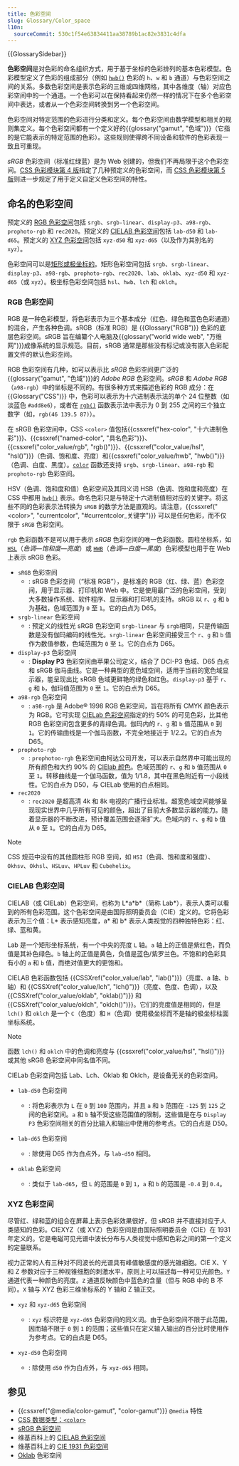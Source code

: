 ```yaml
---
title: 色彩空间
slug: Glossary/Color_space
l10n:
  sourceCommit: 530c1f54e63834411aa38789b1ac82e3831c4dfa
---
```


{{GlossarySidebar}}

**色彩空间**是对色彩的命名组织方式，用于基于坐标的色彩排列的基本色彩模型。色彩模型定义了色彩的组成部分（例如 [`hwb()`](/zh-CN/docs/Web/CSS/color_value/hwb) 色彩的 `h`、`w` 和 `b` 通道）与色彩空间之间的关系。多数色彩空间是表示色彩的三维或四维网格，其中各维度（轴）对应色彩空间中的一个通道。一个色彩可以在保持看起来仍然一样的情况下在多个色彩空间中表达，或者从一个色彩空间转换到另一个色彩空间。

色彩空间对特定范围的色彩进行分类和定义。每个色彩空间由数学模型和相关的规则集定义。每个色彩空间都有一个定义好的{{glossary("gamut", "色域")}}（它指的是它能表示的特定范围的色彩）。这些规则使得跨不同设备和软件的色彩表现一致且可重现。

_sRGB_ 色彩空间（标准红绿蓝）是为 Web 创建的，但我们不再局限于这个色彩空间。[CSS 色彩模块第 4 版](https://drafts.csswg.org/css-color-4)指定了几种预定义的色彩空间，而 [CSS 色彩模块第 5 版](https://drafts.csswg.org/css-color-5/)则进一步规定了用于定义自定义色彩空间的特性。

## 命名的色彩空间

预定义的 [RGB 色彩空间](#rgb_色彩空间)包括 `srgb`、`srgb-linear`、`display-p3`、`a98-rgb`、`prophoto-rgb` 和 `rec2020`。预定义的 [CIELAB 色彩空间](#cielab_色彩空间)包括 `lab-d50` 和 `lab-d65`。预定义的 [XYZ 色彩空间](#xyz_色彩空间)包括 `xyz-d50` 和 `xyz-d65`（以及作为其别名的 `xyz`）。

色彩空间可以是[矩形或极坐标的](https://ericportis.com/posts/2024/okay-color-spaces/)。矩形色彩空间包括 `srgb`、`srgb-linear`、`display-p3`、`a98-rgb`、`prophoto-rgb`、`rec2020`、`lab`、`oklab`、`xyz-d50` 和 `xyz-d65`（或 `xyz`）。极坐标色彩空间包括 `hsl`、`hwb`、`lch` 和 `oklch`。

### RGB 色彩空间

RGB 是一种色彩模型，将色彩表示为三个基本成分（红色、绿色和蓝色色彩通道）的混合，产生各种色调。sRGB（标准 RGB）是 {{Glossary("RGB")}} 色彩的底层色彩空间。sRGB 旨在编纂个人电脑及{{glossary("world wide web", "万维网")}}成像系统的显示规范。目前，sRGB 通常是那些没有标记或没有嵌入色彩配置文件的默认色彩空间。

RGB 色彩空间有几种，如可以表示比 _sRGB_ 色彩空间更广泛的{{glossary("gamut", "色域")}}的 _Adobe RGB_ 色彩空间。_sRGB_ 和 _Adobe RGB_（`a98-rgb`）中的坐标是不同的。有很多种方式来描述色彩的 RGB 成分：在 {{Glossary("CSS")}} 中，色彩可以表示为十六进制表示法的单个 24 位整数（如淡蓝色 `#add8e6`），或者在 [`rgb()`](/zh-CN/docs/Web/CSS/color_value/rgb) 函数表示法中表示为 0 到 255 之间的三个独立数字（如，`rgb(46 139.5 87)`）。

在 sRGB 色彩空间中，CSS `<color>` 值包括{{cssxref("hex-color", "十六进制色彩")}}、{{cssxref("named-color", "具名色彩")}}、{{cssxref("color_value/rgb", "rgb()")}}、{{cssxref("color_value/hsl", "hsl()")}}（色调、饱和度、亮度）和{{cssxref("color_value/hwb", "hwb()")}}（色调、白度、黑度）。[`color`](/zh-CN/docs/Web/CSS/color_value/color) 函数还支持 `srgb`、`srgb-linear`、`a98-rgb` 和 `prophoto-rgb` 色彩空间。

HSV（色调、饱和度和值）色彩空间及其同义词 HSB（色调、饱和度和亮度）在 CSS 中都用 [`hwb()`](/zh-CN/docs/Web/CSS/color_value/hwb) 表示。命名色彩只是与特定十六进制值相对应的关键字。将这些不同的色彩表示法转换为 `sRGB` 的数学方法是直观的。请注意，{{cssxref("&lt;color&gt;", "currentcolor", "#currentcolor_关键字")}} 可以是任何色彩，而不仅限于 `sRGB` 色彩空间。

`rgb` 色彩函数不是可以用于表示 _sRGB_ 色彩空间的唯一色彩函数。圆柱坐标系，如 [`HSL`](/zh-CN/docs/Web/CSS/color_value/hsl)（_色调—饱和度—亮度_）或 [`HWB`](/zh-CN/docs/Web/CSS/color_value/hwb)（_色调—白度—黑度_）色彩模型也用于在 Web 上表示 sRGB 色彩。

- `sRGB` 色彩空间
  - : sRGB 色彩空间（“标准 RGB”），是标准的 RGB（红、绿、蓝）色彩空间，用于显示器、打印机和 Web 中。它是使用最广泛的色彩空间，受到大多数操作系统、软件程序、显示器和打印机的支持。sRGB 以 `r`、`g` 和 `b` 为基础，色域范围为 `0` 至 `1`。它的白点为 D65。
- `srgb-linear` 色彩空间
  - : 预定义的线性光 sRGB 色彩空间 `srgb-linear` 与 `srgb`相同，只是传输函数是没有伽玛编码的线性光。`srgb-linear` 色彩空间接受三个 `r`、`g` 和 `b` 值作为数值参数，色域范围为 `0` 至 `1`。它的白点为 D65。
- `display-p3` 色彩空间
  - : **Display P3** 色彩空间由苹果公司定义，结合了 DCI-P3 色域、D65 白点和 sRGB 伽马曲线。它是一种典型的宽色域空间，适用于当前的宽色域显示器，能呈现出比 sRGB 色域更鲜艳的绿色和红色。`display-p3` 基于 `r`、`g` 和 `b`，伽玛值范围为 `0` 至 `1`。它的白点为 D65。
- `a98-rgb` 色彩空间
  - : `a98-rgb` 是 Adobe® 1998 RGB 色彩空间，旨在将所有 CMYK 颜色表示为 RGB。它可实现 [CIELab 色彩空间](#cielab_色彩空间)指定的约 50% 的可见色彩，比其他 RGB 色彩空间包含更多的青绿色调。伽玛内的 `r`、`g` 和 `b` 值范围从 `0` 到 `1`。它的传输曲线是一个伽马函数，不完全地接近于 1/2.2。它的白点为 D65。
- `prophoto-rgb`
  - : `prophotoo-rgb` 色彩空间由柯达公司开发，可以表示自然界中可能出现的所有颜色和大约 90% 的 [CIElab 颜色](#cielab_色彩空间)。色域范围的 `r`、`g` 和 `b` 值范围从 `0` 至 `1`。转移曲线是一个伽马函数，值为 1/1.8，其中在黑色附近有一小段线性。它的白点为 D50，与 CIELab 使用的白点相同。
- `rec2020`
  - : `rec2020` 是超高清 4k 和 8k 电视的广播行业标准。超宽色域空间能够呈现现实世界中几乎所有可见的颜色，超出了目前大多数显示器的能力。随着显示器的不断改进，预计覆盖范围会逐渐扩大。色域内的 `r`、`g` 和 `b` 值从 `0` 至 `1`。它的白点为 D65。

> [!NOTE]
> CSS 规范中没有的其他圆柱形 RGB 空间，如 `HSI`（色调、饱和度和强度）、`Okhsv`、`Okhsl`、`HSLuv`、`HPLuv` 和 `Cubehelix`。

### CIELAB 色彩空间

CIELAB（或 CIELab）色彩空间，也称为 L\*a\*b*（简称 Lab*），表示人类可以看到的所有色彩范围。这个色彩空间是由国际照明委员会（CIE）定义的。它将色彩表示为三个值：L\* 表示感知亮度，a\* 和 b\* 表示人类视觉的四种独特色彩：红、绿、蓝和黄。

Lab 是一个矩形坐标系统，有一个中央的亮度 `L` 轴。`a` 轴上的正值是紫红色，而负值是其补色绿色。`b` 轴上的正值是黄色，负值是蓝色/紫罗兰色。不饱和的色彩具有小的 `a` 和 `b` 值，而绝对值更大的更饱和。

CIELAB 色彩函数包括 {{CSSXref("color_value/lab", "lab()")}}（亮度、a 轴、b 轴）和 {{CSSXref("color_value/lch", "lch()")}}（亮度、色度、色调），以及 {{CSSXref("color_value/oklab", "oklab()")}} 和 {{CSSXref("color_value/oklch", "oklch()")}}。它们的亮度值是相同的，但是 `lch()` 和 `oklch` 是一个 `C`（色度）和 `H`（色调）使用极坐标而不是轴的极坐标柱面坐标系统。

> [!NOTE]
> 函数 `lch()` 和 `oklch` 中的色调和亮度与 {{cssxref("color_value/hsl", "hsl()")}} 或其他 sRGB 色彩空间中同名值不同。

CIELab 色彩空间包括 Lab、Lch、Oklab 和 Oklch，是设备无关的色彩空间。

- `lab-d50` 色彩空间

  - : 将色彩表示为 `L` 在 `0` 到 `100` 范围内，并且 `a` 和 `b` 范围在 `-125` 到 `125` 之间的色彩空间。`a` 和 `b` 轴不受这些范围值的限制，这些值是在与 `Display P3` 色彩空间相关的百分比输入和输出中使用的参考点。它的白点是 D50。

- `lab-d65` 色彩空间

  - : 除使用 D65 作为白点外，与 `lab-d50` 相同。

- `oklab` 色彩空间

  - : 类似于 `lab-d65`，但 `L` 的范围是 `0` 到 `1`，`a` 和 `b` 的范围是 `-0.4` 到 `0.4`。

### XYZ 色彩空间

尽管红、绿和蓝的组合在屏幕上表示色彩效果很好，但 sRGB 并不直接对应于人类感知的色彩。CIEXYZ（或 XYZ）色彩空间是由国际照明委员会（CIE）在 1931 年定义的。它是电磁可见光谱中波长分布与人类视觉中感知色彩之间的第一个定义的定量联系。

视力正常的人有三种对不同波长的光谱具有峰值敏感度的感光锥细胞。CIE X、Y 和 Z 参数对应于三种视锥细胞的刺激水平，原则上可以描述每一种可见光颜色。`Y` 通道代表一种颜色的亮度。`Z` 通道反映颜色中蓝色的含量（但与 RGB 中的 B 不同）。`X` 轴与 XYZ 色彩三维坐标系的 Y 轴和 Z 轴正交。

- `xyz` 和 `xyz-d65` 色彩空间

  - : `xyz` 标识符是 `xyz-d65` 色彩空间的同义词。由于色彩空间不限于此范围，因而轴不限于 `0` 到 `1` 的范围；这些值只在定义输入输出的百分比时使用作为参考点。它的白点是 D65。

- `xyz-d50` 色彩空间
  - : 除使用 `d50` 作为白点外，与 `xyz-d65` 相同。

## 参见

- {{cssxref("@media/color-gamut", "color-gamut")}} `@media` 特性
- [CSS 数据类型：`<color>`](/zh-CN/docs/Web/CSS/color_value)
- [sRGB 色彩空间](https://webstore.iec.ch/en/publication/6168)
- 维基百科上的 [CIELAB 色彩空间](https://zh.wikipedia.org/wiki/CIELAB色彩空间)
- 维基百科上的 [CIE 1931 色彩空间](https://en.wikipedia.org/wiki/CIE_1931色彩空间)
- [Oklab](https://bottosson.github.io/posts/oklab/) 色彩空间
